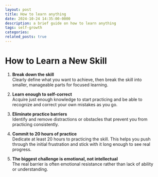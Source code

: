 ```yaml
---
layout: post
title: How to learn anything
date: 2024-10-24 14:35:00-0000
description: a brief guide on how to learn anything
tags: self-growth
categories: 
related_posts: true
---
```


# How to Learn a New Skill

1. **Break down the skill**  
   Clearly define what you want to achieve, then break the skill into smaller, manageable parts for focused learning.

2. **Learn enough to self-correct**  
   Acquire just enough knowledge to start practicing and be able to recognize and correct your own mistakes as you go.

3. **Eliminate practice barriers**  
   Identify and remove distractions or obstacles that prevent you from practicing consistently.

4. **Commit to 20 hours of practice**  
   Dedicate at least 20 hours to practicing the skill. This helps you push through the initial frustration and stick with it long enough to see real progress.

5. **The biggest challenge is emotional, not intellectual**  
   The real barrier is often emotional resistance rather than lack of ability or understanding.

